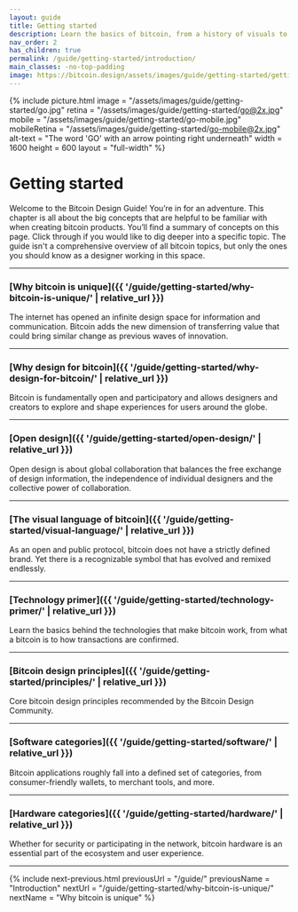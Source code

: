 ```yaml
---
layout: guide
title: Getting started
description: Learn the basics of bitcoin, from a history of visuals to available software and hardware categories.
nav_order: 2
has_children: true
permalink: /guide/getting-started/introduction/
main_classes: -no-top-padding
image: https://bitcoin.design/assets/images/guide/getting-started/getting-started-preview.jpg
---
```


<!--

Editor's notes

A brief introduction and summary of all pages in this section. The idea is that readers
scan this page to get an overview of the section and then decide which topics to dive into.

Illustration sources

- https://www.figma.com/file/qzvCvqhSRx3Jq8aywaSjlr/Bitcoin-Design-Guide-Illustrations-CO?node-id=236%3A467

-->

{% include picture.html
   image = "/assets/images/guide/getting-started/go.jpg"
   retina = "/assets/images/guide/getting-started/go@2x.jpg"
   mobile = "/assets/images/guide/getting-started/go-mobile.jpg"
   mobileRetina = "/assets/images/guide/getting-started/go-mobile@2x.jpg"
   alt-text = "The word 'GO' with an arrow pointing right underneath"
   width = 1600
   height = 600
   layout = "full-width"
%}

# Getting started

Welcome to the Bitcoin Design Guide! You’re in for an adventure. This chapter is all about the big concepts that are helpful to be familiar with when creating bitcoin products. You’ll find a summary of concepts on this page. Click through if you would like to dig deeper into a specific topic. The guide isn't a comprehensive overview of all bitcoin topics, but only the ones you should know as a designer working in this space.

---

### [Why bitcoin is unique]({{ '/guide/getting-started/why-bitcoin-is-unique/' | relative_url }})

The internet has opened an infinite design space for information and communication. Bitcoin adds the new dimension of transferring value that could bring similar change as previous waves of innovation.

---

### [Why design for bitcoin]({{ '/guide/getting-started/why-design-for-bitcoin/' | relative_url }})

Bitcoin is fundamentally open and participatory and allows designers and creators to explore and shape experiences for users around the globe.

---

### [Open design]({{ '/guide/getting-started/open-design/' | relative_url }})

Open design is about global collaboration that balances the free exchange of design information, the independence of individual designers and the collective power of collaboration.

---

### [The visual language of bitcoin]({{ '/guide/getting-started/visual-language/' | relative_url }})

As an open and public protocol, bitcoin does not have a strictly defined brand. Yet there is a recognizable symbol that has evolved and remixed endlessly.

---

### [Technology primer]({{ '/guide/getting-started/technology-primer/' | relative_url }})

Learn the basics behind the technologies that make bitcoin work, from what a bitcoin is to how transactions are confirmed.

---

### [Bitcoin design principles]({{ '/guide/getting-started/principles/' | relative_url }})

Core bitcoin design principles recommended by the Bitcoin Design Community.

---
### [Software categories]({{ '/guide/getting-started/software/' | relative_url }})

Bitcoin applications roughly fall into a defined set of categories, from consumer-friendly wallets, to merchant tools, and more.

---

### [Hardware categories]({{ '/guide/getting-started/hardware/' | relative_url }})

Whether for security or participating in the network, bitcoin hardware is an essential part of the ecosystem and user experience.

---

{% include next-previous.html
   previousUrl = "/guide/"
   previousName = "Introduction"
   nextUrl = "/guide/getting-started/why-bitcoin-is-unique/"
   nextName = "Why bitcoin is unique"
%}

